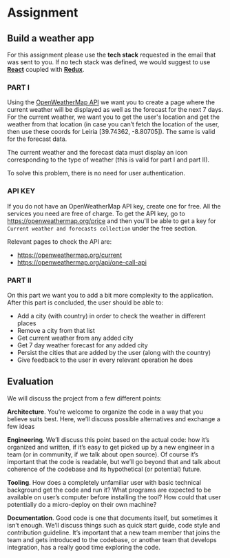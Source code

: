 # Assignment

## Build a weather app

For this assignment please use the **tech stack** requested in the email that was sent to you.
If no tech stack was defined, we would suggest to use [**React**](https://reactjs.org/) coupled with [**Redux**](https://redux.js.org/).

### **PART I**
Using the [OpenWeatherMap API](https://openweathermap.org/api) we want you to create a page where the current weather will be displayed as well as the forecast for the next 7 days. For the current weather, we want you to get the user's location and get the weather from that location (in case you can’t fetch the location of the user, then use these coords for Leiria [39.74362, -8.80705]). The same is valid for the forecast data.

The current weather and the forecast data must display an icon corresponding to the type of weather (this is valid for part I and part II).

To solve this problem, there is no need for user authentication.

### API KEY
If you do not have an OpenWeatherMap API key, create one for free. All the services you need are free of charge.
To get the API key, go to https://openweathermap.org/price and then you'll be able to get a key for `Current weather and forecasts collection` under the free section.

Relevant pages to check the API are:
- https://openweathermap.org/current
- https://openweathermap.org/api/one-call-api

### **PART II**
On this part we want you to add a bit more complexity to the application.
After this part is concluded, the user should be able to:

- Add a city (with country) in order to check the weather in different places
- Remove a city from that list
- Get current weather from any added city
- Get 7 day weather forecast for any added city
- Persist the cities that are added by the user (along with the country)
- Give feedback to the user in every relevant operation he does

## Evaluation

We will discuss the project from a few different points:

**Architecture**. You’re welcome to organize the code in a way that you believe suits best. Here, we’ll discuss possible alternatives and exchange a few ideas

**Engineering**. We’ll discuss this point based on the actual code: how it’s organized and written, if it’s easy to get picked up by a new engineer in a team (or in community, if we talk about open source). Of course it’s important that the code is readable, but we’ll go beyond that and talk about coherence of the codebase and its hypothetical (or potential) future.

**Tooling**. How does a completely unfamiliar user with basic technical background get the code and run it? What programs are expected to be available on user’s computer before installing the tool? How could that user potentially do a micro-deploy on their own machine?

**Documentation**. Good code is one that documents itself, but sometimes it isn’t enough. We’ll discuss things such as quick start guide, code style and contribution guideline. It’s important that a new team member that joins the team and gets introduced to the codebase, or another team that develops integration, has a really good time exploring the code.
